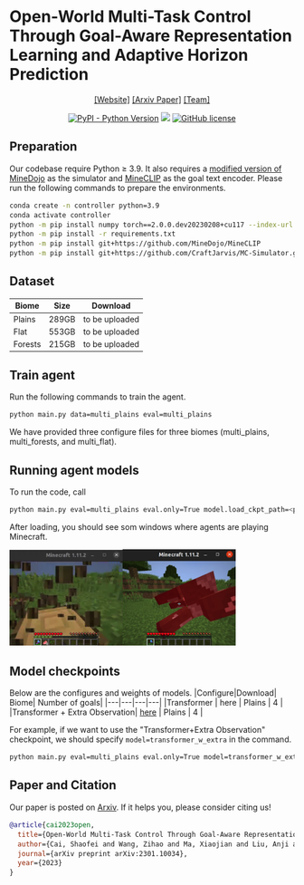 # Open-World Multi-Task Control Through Goal-Aware Representation Learning and Adaptive Horizon Prediction

<div align="center">

[[Website]]()
[[Arxiv Paper]](https://arxiv.org/pdf/2301.10034.pdf)
[[Team]](https://github.com/CraftJarvis)

[![PyPI - Python Version](https://img.shields.io/pypi/pyversions/MineDojo)](https://pypi.org/project/MineDojo/)
[<img src="https://img.shields.io/badge/Framework-PyTorch-red.svg"/>](https://pytorch.org/)
[![GitHub license](https://img.shields.io/github/license/MineDojo/MineCLIP)](https://github.com/MineDojo/MineCLIP/blob/main/license)
</div>

## Preparation
Our codebase require Python ≥ 3.9. 
It also requires a [modified version of MineDojo](https://github.com/CraftJarvis/MC-Simulator) as the simulator and [MineCLIP](https://github.com/MineDojo/MineCLIP) as the goal text encoder. 
Please run the following commands to prepare the environments. 
```sh
conda create -n controller python=3.9 
conda activate controller
python -m pip install numpy torch==2.0.0.dev20230208+cu117 --index-url https://download.pytorch.org/whl/nightly/cu117
python -m pip install -r requirements.txt
python -m pip install git+https://github.com/MineDojo/MineCLIP
python -m pip install git+https://github.com/CraftJarvis/MC-Simulator.git
```

## Dataset
|Biome|Size|Download|
|---|---|---|
|Plains| 289GB | to be uploaded |
|Flat| 553GB | to be uploaded |
|Forests | 215GB | to be uploaded |

## Train agent
Run the following commands to train the agent. 
```sh
python main.py data=multi_plains eval=multi_plains
```
We have provided three configure files for three biomes (multi_plains, multi_forests, and multi_flat). 
## Running agent models
To run the code, call 
```sh
python main.py eval=multi_plains eval.only=True model.load_ckpt_path=<path/to/ckpt>
```
After loading, you should see som windows where agents are playing Minecraft. 

<img src="imgs/window1.png" width="200" /><img src="imgs/window2.png" width="200" />

## Model checkpoints
Below are the configures and weights of models. 
|Configure|Download| Biome| Number of goals|
|---|---|---|---|
|Transformer | here | Plains | 4 |
|Transformer + Extra Observation| [here](https://k00.fr/zx0liyzq) | Plains | 4 |

For example, if we want to use the "Transformer+Extra Observation" checkpoint, we should specify `model=transformer_w_extra` in the command. 
```sh
python main.py eval=multi_plains eval.only=True model=transformer_w_extra model.load_ckpt_path=<path/to/ckpt>
```

## Paper and Citation
Our paper is posted on [Arxiv](https://arxiv.org/pdf/2301.10034.pdf). If it helps you, please consider citing us!
```bib
@article{cai2023open,
  title={Open-World Multi-Task Control Through Goal-Aware Representation Learning and Adaptive Horizon Prediction},
  author={Cai, Shaofei and Wang, Zihao and Ma, Xiaojian and Liu, Anji and Liang, Yitao},
  journal={arXiv preprint arXiv:2301.10034},
  year={2023}
}
```
